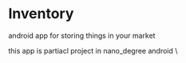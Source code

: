# Inventory
android app for storing things in your market 

this app is partiacl project in nano_degree android 
\
